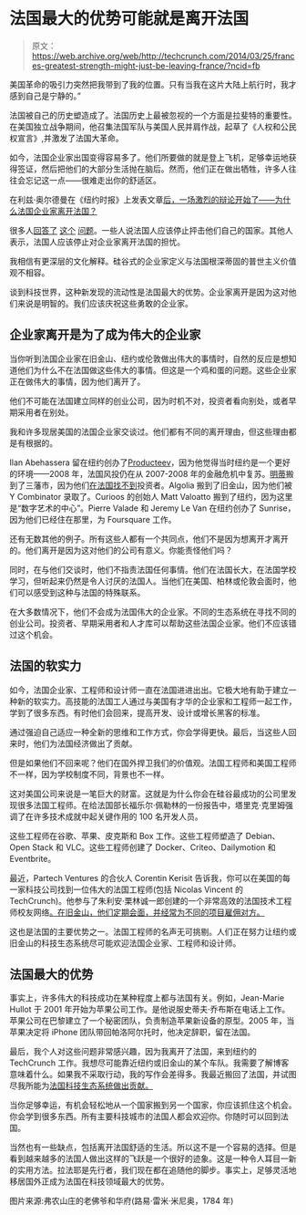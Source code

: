 # 法国最大的优势可能就是离开法国

> 原文：<https://web.archive.org/web/http://techcrunch.com/2014/03/25/frances-greatest-strength-might-just-be-leaving-france/?ncid=fb>

美国革命的吸引力突然把我带到了我的位置。只有当我在这片大陆上航行时，我才感到自己是宁静的。”

法国被自己的历史塑造成了。法国历史上最被忽视的一个方面是拉斐特的重要性。在美国独立战争期间，他召集法国军队与美国人民并肩作战，起草了《人权和公民权宣言》,并激发了法国大革命。

如今，法国企业家出国变得容易多了。他们所要做的就是登上飞机，足够幸运地获得签证，然后把他们的大部分生活抛在脑后。然而，他们正在做出牺牲，许多人往往会忘记这一点——很难走出你的舒适区。

在利兹·奥尔德曼在《纽约时报》上发表文章[后，一场激烈的辩论开始了——为什么法国企业家离开法国？](https://web.archive.org/web/20230128100443/http://www.nytimes.com/2014/03/23/business/international/some-french-entrepreneurs-say-au-revoir.html)

很多人[回答了](https://web.archive.org/web/20230128100443/http://www.facebook.com/roxanne.varza/posts/10103196832543776) [这个](https://web.archive.org/web/20230128100443/http://www.rudebaguette.com/2014/03/24/bonjour-entrepreneurs/) [问题](https://web.archive.org/web/20230128100443/http://www.frederic-montagnon.com/2014/03/au-revoir-entrepreneurs-doit-devenir-bienvenue-entrepreneurs.html)。一些人说法国人应该停止抨击他们自己的国家。其他人表示，法国人应该停止对企业家离开法国的担忧。

我相信有更深层的文化解释。硅谷式的企业家定义与法国根深蒂固的普世主义价值观不相容。

谈到科技世界，这种新发现的流动性是法国最大的优势。企业家离开是因为这对他们来说是明智的。我们应该庆祝这些勇敢的企业家。

## 企业家离开是为了成为伟大的企业家

当你听到法国企业家在旧金山、纽约或伦敦做出伟大的事情时，自然的反应是想知道他们为什么不在法国做这些伟大的事情。但这是一个鸡和蛋的问题。这些企业家正在做伟大的事情，因为他们离开了。

他们不可能在法国建立同样的创业公司，因为时机不对，投资者看向别处，或者早期采用者在别处。

我和许多现居美国的法国企业家交谈过。他们都有不同的离开理由，但这些理由都是有根据的。

Ilan Abehassera 留在纽约创办了[Producteev](https://web.archive.org/web/20230128100443/https://www.producteev.com/)，因为他觉得当时纽约是一个更好的环境——2008 年，法国风投仍在从 2007-2008 年的金融危机中复苏。[明蒂](https://web.archive.org/web/20230128100443/http://mindie.co/)搬到了三藩市，因为他们[在法国找不到](https://web.archive.org/web/20230128100443/https://techcrunch.com/2014/01/16/from-a-failing-product-to-a-successful-video-sharing-app-mindie-raises-1-2-million/)投资者。Algolia 搬到了旧金山，因为他们被 Y Combinator 录取了。Curioos 的创始人 Matt Valoatto 搬到了纽约，因为这里是“数字艺术的中心”。Pierre Valade 和 Jeremy Le Van 在纽约创办了 Sunrise，因为他们已经住在那里，为 Foursquare 工作。

还有无数其他的例子。所有这些人都有一个共同点，他们不是因为想离开才离开的。他们离开是因为这对他们的公司有意义。你能责怪他们吗？

同时，在与他们交谈时，他们不指责法国任何事情。他们在法国长大，在法国学校学习，但听起来仍然是令人讨厌的法国人。当他们在美国、柏林或伦敦会面时，他们可以感受到这种与法国的特殊联系。

在大多数情况下，他们不会成为法国伟大的企业家。不同的生态系统在寻找不同的创业公司。投资者、早期采用者和人才库可以帮助这些法国企业家。他们不应该错过这个机会。

## 法国的软实力

如今，法国企业家、工程师和设计师一直在法国进进出出。它极大地有助于建立一种新的软实力。高技能的法国工人通过与美国有才华的企业家和工程师一起工作，学到了很多东西。有时他们会回来，提高开发、设计或增长黑客的标准。

通过强迫自己适应一种全新的思维和工作方式，你会学得更快。最后，当这些人回来时，他们为法国经济做出了贡献。

但是如果他们不回来呢？他们在国外捍卫我们的价值观。法国工程师和美国工程师不一样，因为学校制度不同，背景也不一样。

这对美国公司来说是一笔巨大的财富。这就是为什么你会在硅谷最成功的公司里发现很多法国工程师。在给法国部长福乐尔·佩勒林的一份报告中，塔里克·克里姆强调了在许多技术成就中起关键作用的 100 名开发人员。

这些工程师在谷歌、苹果、皮克斯和 Box 工作。这些工程师塑造了 Debian、Open Stack 和 VLC。这些工程师创建了 Docker、Criteo、Dailymotion 和 Eventbrite。

最近，Partech Ventures 的合伙人 Corentin Kerisit 告诉我，你可以在美国的每一家科技公司找到一位伟大的法国工程师(包括 Nicolas Vincent 的 TechCrunch)。他参与了朱利安·栗林诚一郎创建的一个非常高效的法国技术工程师校友网络[。在旧金山，他们定期会面，并经常为不同的项目雇佣对方。](https://web.archive.org/web/20230128100443/http://while42.org/)

这也是法国的主要优势之一。法国工程师的名声无可挑剔。人们正在努力让纽约或旧金山的科技生态系统尽可能欢迎法国企业家、工程师和设计师。

## 法国最大的优势

事实上，许多伟大的科技成功在某种程度上都与法国有关。例如，Jean-Marie Hullot 于 2001 年开始为苹果公司工作。是他说服史蒂夫·乔布斯在电话上工作。苹果公司在巴黎建立了一个秘密团队，负责制造苹果新设备的原型。2005 年，当苹果决定将 iPhone 团队带回帕洛阿尔托时，他决定辞职，留在法国。

最后，我个人对这些问题非常感兴趣，因为我离开了法国，来到纽约的 TechCrunch 工作。我想尽可能靠近纽约或旧金山的某个车队。我需要了解博客意味着什么。如果我不采取行动，我的写作会差得多。我最近搬回了法国，并试图尽我所能为[法国科技生态系统做出贡献。](https://web.archive.org/web/20230128100443/https://techcrunch.com/2014/01/29/welcome-to-the-french-tech-ecosystem/)

当你足够幸运，有机会轻松地从一个国家搬到另一个国家，你应该抓住这个机会。你会学到很多东西。所有主要科技城市的法国人都会欢迎你。你随时可以回到法国。

当然也有一些缺点，包括离开法国舒适的生活。所以这不是一个容易的选择。但是看到越来越多的法国人做出这样的飞跃是一个很好的迹象。这是一种令人耳目一新的实用方法。拉法耶是先行者，我们现在都在追随他的脚步。事实上，足够灵活地移居国外正成为法国在科技领域最大的优势。

图片来源:弗农山庄的老佛爷和华府(路易·雷米·米尼奥，1784 年)